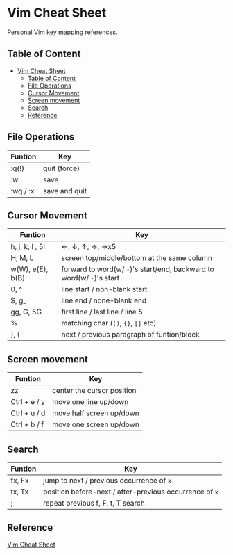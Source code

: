 # Vim Cheat Sheet

Personal Vim key mapping references.

## Table of Content

<!-- TOC -->

- [Vim Cheat Sheet](#vim-cheat-sheet)
    - [Table of Content](#table-of-content)
    - [File Operations](#file-operations)
    - [Cursor Movement](#cursor-movement)
    - [Screen movement](#screen-movement)
    - [Search](#search)
    - [Reference](#reference)

<!-- /TOC -->

## File Operations

Funtion | Key
---     | ---
:q(!) | quit (force)
:w | save
:wq / :x | save and quit

## Cursor Movement

Funtion | Key
---     | ---
h, j, k, l , 5l | ←, ↓, ↑, →, →x5
H, M, L | screen top/middle/bottom at the same column
w(W), e(E), b(B) | forward to word(w/ `-`)'s start/end, backward to word(w/ `-`)'s start
0, ^ | line start / non-blank start
$, g_ | line end / none-blank end
gg, G, 5G | first line / last line / line 5
% | matching char (`()`, `{}`, `[]` etc)
}, { | next / previous paragraph of funtion/block

## Screen movement

Funtion | Key
---     | ---
zz | center the cursor position
Ctrl + e / y |  move one line up/down
Ctrl + u / d |  move half screen up/down
Ctrl + b / f |  move one screen up/down

## Search

Funtion | Key
---     | ---
fx, Fx | jump to next / previous occurrence of `x`
tx, Tx | position before-next / after-previous occurrence of `x`
; | repeat previous f, F, t, T search

## Reference

[Vim Cheat Sheet](https://vim.rtorr.com/)